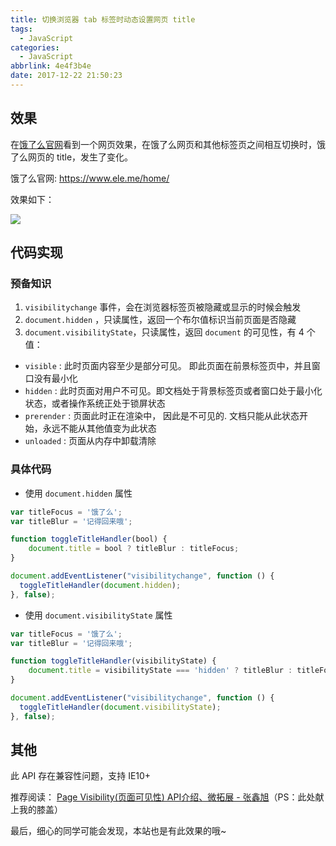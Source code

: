 ```yaml
---
title: 切换浏览器 tab 标签时动态设置网页 title
tags:
  - JavaScript
categories:
  - JavaScript
abbrlink: 4e4f3b4e
date: 2017-12-22 21:50:23
---
```


## 效果
在[饿了么官网](https://www.ele.me/home/)看到一个网页效果，在饿了么网页和其他标签页之间相互切换时，饿了么网页的 title，发生了变化。

饿了么官网: https://www.ele.me/home/

效果如下：

![](http://p2btijoky.bkt.clouddn.com/18-1-10/42478937.jpg)


## 代码实现

### 预备知识
1. `visibilitychange` 事件，会在浏览器标签页被隐藏或显示的时候会触发
2. `document.hidden` ，只读属性，返回一个布尔值标识当前页面是否隐藏
3. `document.visibilityState`，只读属性，返回 `document` 的可见性，有 4 个值：
  + `visible` : 此时页面内容至少是部分可见。 即此页面在前景标签页中，并且窗口没有最小化
  + `hidden` : 此时页面对用户不可见。即文档处于背景标签页或者窗口处于最小化状态，或者操作系统正处于锁屏状态
  + `prerender` : 页面此时正在渲染中， 因此是不可见的. 文档只能从此状态开始，永远不能从其他值变为此状态
  + `unloaded` : 页面从内存中卸载清除

### 具体代码
+ 使用 `document.hidden` 属性
```js
var titleFocus = '饿了么';
var titleBlur = '记得回来哦';

function toggleTitleHandler(bool) {
    document.title = bool ? titleBlur : titleFocus;
}

document.addEventListener("visibilitychange", function () {
  toggleTitleHandler(document.hidden);
}, false);
```
+ 使用 `document.visibilityState` 属性
```js
var titleFocus = '饿了么';
var titleBlur = '记得回来哦';

function toggleTitleHandler(visibilityState) {
    document.title = visibilityState === 'hidden' ? titleBlur : titleFocus;
}

document.addEventListener("visibilitychange", function () {
  toggleTitleHandler(document.visibilityState);
}, false);
```

## 其他

  此 API 存在兼容性问题，支持 IE10+ 

  推荐阅读： [Page Visibility(页面可见性) API介绍、微拓展 - 张鑫旭](http://www.zhangxinxu.com/wordpress/?p=2790)（PS：此处献上我的膝盖）

  最后，细心的同学可能会发现，本站也是有此效果的哦~
